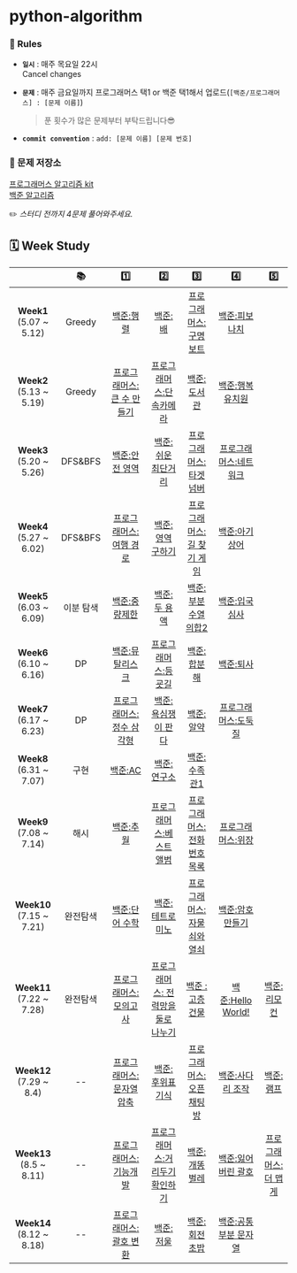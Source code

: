 # python-algorithm

### 🔗 Rules
+ **`일시`** : 매주 목요일 22시 </br>Cancel changes
+ **`문제`** : 매주 금요일까지 프로그래머스 택1 or 백준 택1해서 업로드(`[백준/프로그래머스] : [문제 이름]`)

  > 푼 횟수가 많은 문제부터 부탁드립니다😎
+ **`commit convention`** : `add: [문제 이름] [문제 번호]`

### 🔗 문제 저장소
[프로그래머스 알고리즘 kit](https://programmers.co.kr/learn/challenges?tab=algorithm_practice_kit)</br>
[백준 알고리즘](https://www.acmicpc.net/problem/tags)

✏️ _스터디 전까지 4문제 풀어와주세요._

## 🗓 Week Study
|       | 📚| 1️⃣ | 2️⃣ | 3️⃣ | 4️⃣ | 5️⃣ |
| :-------: | :---: | :---: | :---: | :---: | :---: | :---: | 
| **Week1** <br>(5.07 ~ 5.12)|Greedy|[백준:행렬](https://www.acmicpc.net/problem/1080)|[백준:배](https://www.acmicpc.net/problem/1092)|[프로그래머스:구명보트](https://programmers.co.kr/learn/courses/30/lessons/42885)|[백준:피보나치](https://www.acmicpc.net/problem/9009)
| **Week2** <br>(5.13 ~ 5.19)|Greedy|[프로그래머스:큰 수 만들기](https://programmers.co.kr/learn/courses/30/lessons/42883)|[프로그래머스:단속카메라](https://programmers.co.kr/learn/courses/30/lessons/42884)|[백준:도서관](https://www.acmicpc.net/problem/1461)|[백준:행복 유치원](https://www.acmicpc.net/problem/13164)|
| **Week3** <br>(5.20 ~ 5.26)|DFS&BFS|[백준:안전 영역](https://www.acmicpc.net/problem/2468)|[백준:쉬운 최단거리](https://www.acmicpc.net/problem/14940)| [프로그래머스:타겟 넘버](https://programmers.co.kr/learn/courses/30/lessons/43165)|[프로그래머스:네트워크](https://programmers.co.kr/learn/courses/30/lessons/43162)
| **Week4** <br>(5.27 ~ 6.02)|DFS&BFS|[프로그래머스:여행 경로](https://programmers.co.kr/learn/courses/30/lessons/43164)|[백준:영역 구하기](https://www.acmicpc.net/problem/2583)|[프로그래머스:길 찾기 게임](https://programmers.co.kr/learn/courses/30/lessons/42892)|[백준:아기상어](https://www.acmicpc.net/problem/16236)
| **Week5** <br>(6.03 ~ 6.09)|이분 탐색|[백준:중량제한](https://www.acmicpc.net/problem/1939)|[백준:두 용액](https://www.acmicpc.net/problem/2470)|[백준:부분수열의합2](https://www.acmicpc.net/problem/1208)|[백준:입국심사](https://www.acmicpc.net/problem/3079)
| **Week6** <br>(6.10 ~ 6.16)| DP |[백준:뮤탈리스크](https://www.acmicpc.net/problem/12869)|[프로그래머스:등굣길](https://programmers.co.kr/learn/courses/30/lessons/42898)|[백준:합분해](https://www.acmicpc.net/problem/2225)|[백준:퇴사](https://www.acmicpc.net/problem/15486)|
| **Week7** <br>(6.17 ~ 6.23)| DP |[프로그래머스:정수 삼각형](https://programmers.co.kr/learn/courses/30/lessons/43105)|[백준:욕심쟁이 판다](https://www.acmicpc.net/problem/1937)|[백준:알약](https://www.acmicpc.net/problem/4811)|[프로그래머스:도둑질](https://programmers.co.kr/learn/courses/30/lessons/42897)
| **Week8** <br>(6.31 ~ 7.07)| 구현 | [백준:AC](https://www.acmicpc.net/problem/5430)|[백준:연구소](https://www.acmicpc.net/problem/14502)|[백준:수족관1](https://www.acmicpc.net/problem/8982)|
| **Week9** <br>(7.08 ~ 7.14)| 해시 | [백준:추월](https://www.acmicpc.net/problem/2002)| [프로그래머스:베스트 앨범](https://school.programmers.co.kr/learn/courses/30/lessons/42579) | [프로그래머스:전화번호 목록](https://school.programmers.co.kr/learn/courses/30/lessons/42577)| [프로그래머스:위장](https://school.programmers.co.kr/learn/courses/30/lessons/42578)
| **Week10** <br>(7.15 ~ 7.21)| 완전탐색 | [백준:단어 수학](https://www.acmicpc.net/problem/1339) | [백준:테트로미노](https://www.acmicpc.net/problem/14500) | [프로그래머스:자물쇠와열쇠](https://school.programmers.co.kr/learn/courses/30/lessons/60059) |[백준:암호 만들기](https://www.acmicpc.net/problem/1759)
| **Week11** <br>(7.22 ~ 7.28)| 완전탐색 | [프로그래머스:모의고사](https://school.programmers.co.kr/learn/courses/30/lessons/42840)| [프로그래머스: 전력망을 둘로 나누기](https://school.programmers.co.kr/learn/courses/30/lessons/86971)|[백준 : 고층건물](https://www.acmicpc.net/problem/1027) | [백준:Hello World!](https://www.acmicpc.net/problem/13140) |[백준:리모컨](https://www.acmicpc.net/problem/1107)|
| **Week12** <br>(7.29 ~ 8.4)| -- | [프로그래머스:문자열 압축](https://school.programmers.co.kr/learn/courses/30/lessons/60057)| [백준:후위표기식](https://www.acmicpc.net/problem/1918) | [프로그래머스:오픈채팅방](https://school.programmers.co.kr/learn/courses/30/lessons/42888)| [백준:사다리 조작](https://www.acmicpc.net/problem/15684) | [백준:램프](https://www.acmicpc.net/problem/1034)
| **Week13** <br>(8.5 ~ 8.11)| -- | [프로그래머스:기능개발](https://school.programmers.co.kr/learn/courses/30/lessons/42586)| [프로그래머스:거리두기 확인하기](https://school.programmers.co.kr/learn/courses/30/lessons/81302) | [백준:개똥벌레](https://www.acmicpc.net/problem/3020) | [백준:잃어버린 괄호](https://www.acmicpc.net/problem/1541) | [프로그래머스:더 맵게](https://school.programmers.co.kr/learn/courses/30/lessons/42626) 
| **Week14** <br>(8.12 ~ 8.18)| -- | [프로그래머스:괄호 변환](https://school.programmers.co.kr/learn/courses/30/lessons/60058)| [백준:저울](https://www.acmicpc.net/problem/2437)| [백준:회전 초밥](https://www.acmicpc.net/problem/15961) |[백준:공통 부분 문자열](https://www.acmicpc.net/problem/5582)

